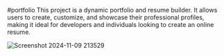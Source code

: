 #portfolio
This project is a dynamic portfolio and resume builder. It allows users to create, customize, and showcase their professional profiles, making it ideal for developers and individuals looking to create an online resume.

![Screenshot 2024-11-09 213529](https://github.com/user-attachments/assets/e515fc15-7c07-4b53-9956-9a4494129c94)
